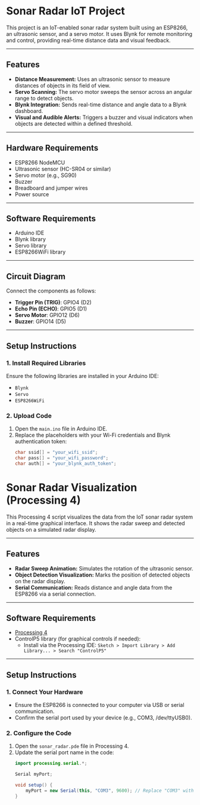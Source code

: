 # Sonar Radar IoT Project

This project is an IoT-enabled sonar radar system built using an ESP8266, an ultrasonic sensor, and a servo motor. It uses Blynk for remote monitoring and control, providing real-time distance data and visual feedback.

---

## Features
- **Distance Measurement:** Uses an ultrasonic sensor to measure distances of objects in its field of view.
- **Servo Scanning:** The servo motor sweeps the sensor across an angular range to detect objects.
- **Blynk Integration:** Sends real-time distance and angle data to a Blynk dashboard.
- **Visual and Audible Alerts:** Triggers a buzzer and visual indicators when objects are detected within a defined threshold.

---

## Hardware Requirements
- ESP8266 NodeMCU
- Ultrasonic sensor (HC-SR04 or similar)
- Servo motor (e.g., SG90)
- Buzzer
- Breadboard and jumper wires
- Power source

---

## Software Requirements
- Arduino IDE
- Blynk library
- Servo library
- ESP8266WiFi library

---

## Circuit Diagram
Connect the components as follows:
- **Trigger Pin (TRIG)**: GPIO4 (D2)
- **Echo Pin (ECHO)**: GPIO5 (D1)
- **Servo Motor**: GPIO12 (D6)
- **Buzzer**: GPIO14 (D5)

---

## Setup Instructions

### 1. Install Required Libraries
Ensure the following libraries are installed in your Arduino IDE:
- `Blynk`
- `Servo`
- `ESP8266WiFi`

### 2. Upload Code
1. Open the `main.ino` file in Arduino IDE.
2. Replace the placeholders with your Wi-Fi credentials and Blynk authentication token:
   ```cpp
   char ssid[] = "your_wifi_ssid";
   char pass[] = "your_wifi_password";
   char auth[] = "your_blynk_auth_token";
# Sonar Radar Visualization (Processing 4)

This Processing 4 script visualizes the data from the IoT sonar radar system in a real-time graphical interface. It shows the radar sweep and detected objects on a simulated radar display.

---

## Features
- **Radar Sweep Animation:** Simulates the rotation of the ultrasonic sensor.
- **Object Detection Visualization:** Marks the position of detected objects on the radar display.
- **Serial Communication:** Reads distance and angle data from the ESP8266 via a serial connection.

---

## Software Requirements
- [Processing 4](https://processing.org/download/)
- ControlP5 library (for graphical controls if needed):
  - Install via the Processing IDE: `Sketch > Import Library > Add Library... > Search "ControlP5"`

---

## Setup Instructions

### 1. Connect Your Hardware
- Ensure the ESP8266 is connected to your computer via USB or serial communication.
- Confirm the serial port used by your device (e.g., COM3, /dev/ttyUSB0).

### 2. Configure the Code
1. Open the `sonar_radar.pde` file in Processing 4.
2. Update the serial port name in the code:
   ```java
   import processing.serial.*;

   Serial myPort;

   void setup() {
       myPort = new Serial(this, "COM3", 9600); // Replace "COM3" with your device's port
   }
